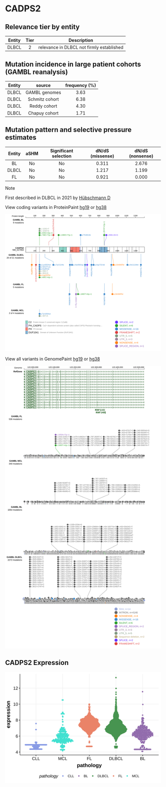 # CADPS2

## Relevance tier by entity

|Entity|Tier|Description                              |
|:------:|:----:|-----------------------------------------|
|DLBCL |2   |relevance in DLBCL not firmly established|

## Mutation incidence in large patient cohorts (GAMBL reanalysis)

|Entity|source        |frequency (%)|
|:------:|:--------------:|:-------------:|
|DLBCL |GAMBL genomes |3.63         |
|DLBCL |Schmitz cohort|6.38         |
|DLBCL |Reddy cohort  |4.30         |
|DLBCL |Chapuy cohort |1.71         |

## Mutation pattern and selective pressure estimates

|Entity|aSHM|Significant selection|dN/dS (missense)|dN/dS (nonsense)|
|:------:|:----:|:---------------------:|:----------------:|:----------------:|
|BL    |No  |No                   |0.311           |2.676           |
|DLBCL |No  |No                   |1.217           |1.199           |
|FL    |No  |No                   |0.921           |0.000           |


> [!NOTE]
> First described in DLBCL in 2021 by [Hübschmann D](https://pubmed.ncbi.nlm.nih.gov/33953289)


View coding variants in ProteinPaint [hg19](https://morinlab.github.io/LLMPP/GAMBL/CADPS2_protein.html)  or [hg38](https://morinlab.github.io/LLMPP/GAMBL/CADPS2_protein_hg38.html)

![image](images/proteinpaint/CADPS2_NM_017954.svg)

View all variants in GenomePaint [hg19](https://morinlab.github.io/LLMPP/GAMBL/CADPS2.html)  or [hg38](https://morinlab.github.io/LLMPP/GAMBL/CADPS2_hg38.html)

![image](images/proteinpaint/CADPS2.svg)
## CADPS2 Expression
![image](images/gene_expression/CADPS2_by_pathology.svg)
<!-- ORIGIN: hubschmannMutationalMechanismsShaping2021b -->
